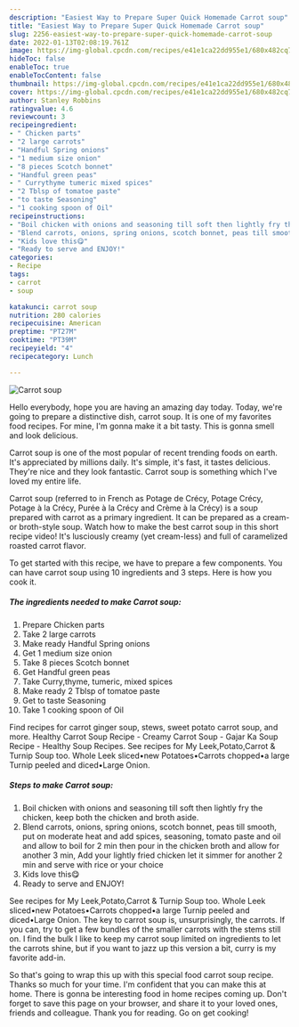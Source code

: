 ```yaml
---
description: "Easiest Way to Prepare Super Quick Homemade Carrot soup"
title: "Easiest Way to Prepare Super Quick Homemade Carrot soup"
slug: 2256-easiest-way-to-prepare-super-quick-homemade-carrot-soup
date: 2022-01-13T02:08:19.761Z
image: https://img-global.cpcdn.com/recipes/e41e1ca22dd955e1/680x482cq70/carrot-soup-recipe-main-photo.jpg
hideToc: false
enableToc: true
enableTocContent: false
thumbnail: https://img-global.cpcdn.com/recipes/e41e1ca22dd955e1/680x482cq70/carrot-soup-recipe-main-photo.jpg
cover: https://img-global.cpcdn.com/recipes/e41e1ca22dd955e1/680x482cq70/carrot-soup-recipe-main-photo.jpg
author: Stanley Robbins
ratingvalue: 4.6
reviewcount: 3
recipeingredient:
- " Chicken parts"
- "2 large carrots"
- "Handful Spring onions"
- "1 medium size onion"
- "8 pieces Scotch bonnet"
- "Handful green peas"
- " Currythyme tumeric mixed spices"
- "2 Tblsp of tomatoe paste"
- "to taste Seasoning"
- "1 cooking spoon of Oil"
recipeinstructions:
- "Boil chicken with onions and seasoning till soft then lightly fry the chicken, keep both the chicken and broth aside."
- "Blend carrots, onions, spring onions, scotch bonnet, peas till smooth, put on moderate heat and add spices, seasoning, tomato paste and oil and allow to boil for 2 min then pour in the chicken broth and allow for another 3 min, Add your lightly fried chicken let it simmer for another 2 min and serve with rice or your choice"
- "Kids love this😋"
- "Ready to serve and ENJOY!"
categories:
- Recipe
tags:
- carrot
- soup

katakunci: carrot soup 
nutrition: 280 calories
recipecuisine: American
preptime: "PT27M"
cooktime: "PT39M"
recipeyield: "4"
recipecategory: Lunch

---
```



![Carrot soup](https://img-global.cpcdn.com/recipes/e41e1ca22dd955e1/680x482cq70/carrot-soup-recipe-main-photo.jpg)

Hello everybody, hope you are having an amazing day today. Today, we're going to prepare a distinctive dish, carrot soup. It is one of my favorites food recipes. For mine, I'm gonna make it a bit tasty. This is gonna smell and look delicious.

Carrot soup is one of the most popular of recent trending foods on earth. It's appreciated by millions daily. It's simple, it's fast, it tastes delicious. They're nice and they look fantastic. Carrot soup is something which I've loved my entire life.

Carrot soup (referred to in French as Potage de Crécy, Potage Crécy, Potage à la Crécy, Purée à la Crécy and Crème à la Crécy) is a soup prepared with carrot as a primary ingredient. It can be prepared as a cream- or broth-style soup. Watch how to make the best carrot soup in this short recipe video! It&#39;s lusciously creamy (yet cream-less) and full of caramelized roasted carrot flavor.


To get started with this recipe, we have to prepare a few components. You can have carrot soup using 10 ingredients and 3 steps. Here is how you cook it.

<!--inarticleads1-->

##### The ingredients needed to make Carrot soup:

1. Prepare  Chicken parts
1. Take 2 large carrots
1. Make ready Handful Spring onions
1. Get 1 medium size onion
1. Take 8 pieces Scotch bonnet
1. Get Handful green peas
1. Take  Curry,thyme, tumeric, mixed spices
1. Make ready 2 Tblsp of tomatoe paste
1. Get to taste Seasoning
1. Take 1 cooking spoon of Oil


Find recipes for carrot ginger soup, stews, sweet potato carrot soup, and more. Healthy Carrot Soup Recipe - Creamy Carrot Soup - Gajar Ka Soup Recipe - Healthy Soup Recipes. See recipes for My Leek,Potato,Carrot &amp; Turnip Soup too. Whole Leek sliced•new Potatoes•Carrots chopped•a large Turnip peeled and diced•Large Onion. 

<!--inarticleads2-->

##### Steps to make Carrot soup:

1. Boil chicken with onions and seasoning till soft then lightly fry the chicken, keep both the chicken and broth aside.
1. Blend carrots, onions, spring onions, scotch bonnet, peas till smooth, put on moderate heat and add spices, seasoning, tomato paste and oil and allow to boil for 2 min then pour in the chicken broth and allow for another 3 min, Add your lightly fried chicken let it simmer for another 2 min and serve with rice or your choice
1. Kids love this😋
1. Ready to serve and ENJOY!

See recipes for My Leek,Potato,Carrot &amp; Turnip Soup too. Whole Leek sliced•new Potatoes•Carrots chopped•a large Turnip peeled and diced•Large Onion. The key to carrot soup is, unsurprisingly, the carrots. If you can, try to get a few bundles of the smaller carrots with the stems still on. I find the bulk I like to keep my carrot soup limited on ingredients to let the carrots shine, but if you want to jazz up this version a bit, curry is my favorite add-in. 

So that's going to wrap this up with this special food carrot soup recipe. Thanks so much for your time. I'm confident that you can make this at home. There is gonna be interesting food in home recipes coming up. Don't forget to save this page on your browser, and share it to your loved ones, friends and colleague. Thank you for reading. Go on get cooking!
